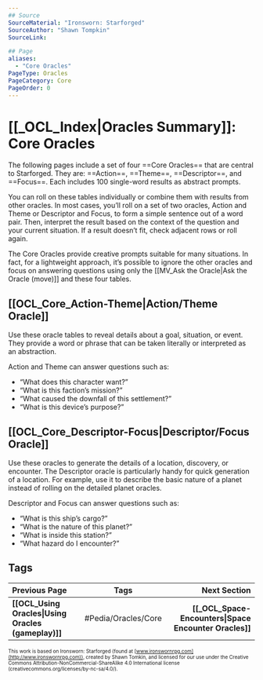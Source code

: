 ```yaml
---
## Source
SourceMaterial: "Ironsworn: Starforged"
SourceAuthor: "Shawn Tompkin"
SourceLink: 

## Page 
aliases:
  - "Core Oracles"
PageType: Oracles
PageCategory: Core
PageOrder: 0
---
```

# [[_OCL_Index|Oracles Summary]]: Core Oracles
The following pages include a set of four ==Core Oracles== that are central to Starforged. They are: ==Action==, ==Theme==, ==Descriptor==, and ==Focus==. Each includes 100 single-word results as abstract prompts.

You can roll on these tables individually or combine them with results from other oracles. In most cases, you’ll roll on a set of two oracles, Action and Theme or Descriptor and Focus, to form a simple sentence out of a word pair. Then, interpret the result based on the context of the question and your current situation. If a result doesn’t fit, check adjacent rows or roll again.

The Core Oracles provide creative prompts suitable for many situations. In fact, for a lightweight approach, it’s possible to ignore the other oracles and focus on answering questions using only the [[MV_Ask the Oracle|Ask the Oracle (move)]] and these four tables.

## [[OCL_Core_Action-Theme|Action/Theme Oracle]]
Use these oracle tables to reveal details about a goal, situation, or event. They provide a word or phrase that can be taken literally or interpreted as an abstraction.

Action and Theme can answer questions such as:
- “What does this character want?”
- “What is this faction’s mission?”
- “What caused the downfall of this settlement?”
- “What is this device’s purpose?” 

## [[OCL_Core_Descriptor-Focus|Descriptor/Focus Oracle]]
Use these oracles to generate the details of a location, discovery, or encounter. The Descriptor oracle is particularly handy for quick generation of a location. For example, use it to describe the basic nature of a planet instead of rolling on the detailed planet oracles.

Descriptor and Focus can answer questions such as:
- “What is this ship’s cargo?”
- “What is the nature of this planet?”
- “What is inside this station?”
- “What hazard do I encounter?”

## Tags
| Previous Page | Tags | Next Section | 
| :--- | :---: | ---: |
| **[[OCL_Using Oracles\|Using Oracles (gameplay)]]** | #Pedia/Oracles/Core | **[[_OCL_Space-Encounters\|Space Encounter Oracles]]** |

<font size=-2>This work is based on Ironsworn: Starforged (found at [www.ironswornrpg.com](http://www.ironswornrpg.com)), created by Shawn Tomkin, and licensed for our use under the Creative Commons Attribution-NonCommercial-ShareAlike 4.0 International license  (creativecommons.org/licenses/by-nc-sa/4.0/).</font>